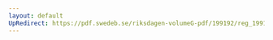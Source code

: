```yaml
---
layout: default
UpRedirect: https://pdf.swedeb.se/riksdagen-volumeG-pdf/199192/reg_199192/reg_199192_0484.pdf
---
```

